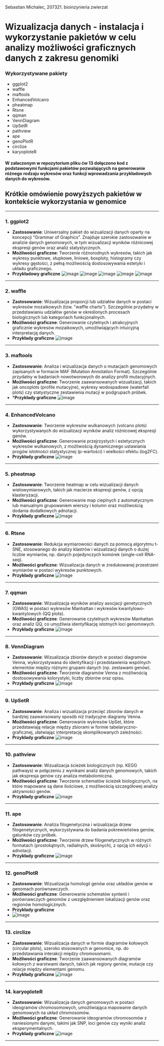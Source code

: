 Sebastian Michalec, 207321. bioinzynieria zwierzat
# Wizualizacja danych - instalacja i wykorzystanie pakietów w celu analizy możliwości graficznych danych z zakresu genomiki 
### Wykorzystywane pakiety 
- ggplot2
- waffle
- maftools
- EnhancedVolcano
- pheatmap
- Rtsne
- qqman
- VennDiagram
- UpSetR
- pathview
- ape
- genoPlotR
- circlize
- karyoploteR
#### **W załaczonym w repozytorium pliku ćw 13 dołączono kod z podstawowymi funkcjami pakietów pozwalających na generowanie różnego rodzaju wykresów oraz funkcji wprowadzania przykładowych danych do wykresów.**
## Krótkie omówienie powyższych pakietów w kontekście wykorzystania w genomice 

---

### **1. ggplot2**
- **Zastosowanie**: Uniwersalny pakiet do wizualizacji danych oparty na koncepcji "Grammar of Graphics". Znajduje szerokie zastosowanie w analizie danych genomowych, w tym wizualizacji wyników różnicowej ekspresji genów oraz analiz statystycznych.
- **Możliwości graficzne**: Tworzenie różnorodnych wykresów, takich jak wykresy punktowe, słupkowe, liniowe, boxploty, histogramy czy wykresy gęstości, z pełną możliwością dostosowywania estetyki i układu graficznego.
- **Przykładowy graficzne**
  ![image](https://github.com/user-attachments/assets/7cb2caf2-bf0b-4199-b3da-066cc4d4e858)
  ![image](https://github.com/user-attachments/assets/707dc8e9-4c40-47d7-b825-04dc37ffd033)
  ![image](https://github.com/user-attachments/assets/f7ae830e-3576-4569-840a-514cefd3aae5)
  ![image](https://github.com/user-attachments/assets/137beb08-ac37-4cf4-90f0-0bd15a6588f1)
  ![image](https://github.com/user-attachments/assets/f07b8739-6757-4777-9981-dceba8da198d)




  

---

### **2. waffle**
- **Zastosowanie**: Wizualizacja proporcji lub udziałów danych w postaci wykresów mozaikowych (tzw. "waffle charts"). Szczególnie przydatny w przedstawianiu udziałów genów w określonych procesach biologicznych lub kategoriach funkcjonalnych.
- **Możliwości graficzne**: Generowanie czytelnych i atrakcyjnych graficznie wykresów mozaikowych, umożliwiających intuicyjną interpretację danych.
- **Przykłady graficzne**
![image](https://github.com/user-attachments/assets/61636045-874d-41e1-8106-ecc35dc90b3d)


---

### **3. maftools**
- **Zastosowanie**: Analiza i wizualizacja danych o mutacjach genomowych zapisanych w formacie MAF (Mutation Annotation Format). Szczególnie przydatny w badaniach nowotworowych do analizy profili mutacyjnych.
- **Możliwości graficzne**: Tworzenie zaawansowanych wizualizacji, takich jak oncoplots (profile mutacyjne), wykresy wodospadowe (waterfall plots) czy statystyczne zestawienia mutacji w podgrupach próbek.
- ***Przykłady graficzne**
![image](https://github.com/user-attachments/assets/f1a24018-a47d-415c-92c2-5c9bfafd67ca)


---

### **4. EnhancedVolcano**
- **Zastosowanie**: Tworzenie wykresów wulkanowych (volcano plots) wykorzystywanych do wizualizacji wyników analiz różnicowej ekspresji genów.
- **Możliwości graficzne**: Generowanie przejrzystych i estetycznych wykresów wulkanowych, z możliwością dynamicznego ustawiania progów istotności statystycznej (p-wartości) i wielkości efektu (log2FC).
- **Przykłady graficzne**
![image](https://github.com/user-attachments/assets/1e6e2ee4-875f-4873-8537-afa87e4b444d)

---

### **5. pheatmap**
- **Zastosowanie**: Tworzenie heatmap w celu wizualizacji danych wielowymiarowych, takich jak macierze ekspresji genów, z opcją klasteryzacji.
- **Możliwości graficzne**: Generowanie map cieplnych z automatycznym lub manualnym grupowaniem wierszy i kolumn oraz możliwością dodania dodatkowych adnotacji.
- **Przykłady graficzne**
![image](https://github.com/user-attachments/assets/c1b0d3d0-6586-4442-aee1-666e347b91d5)


---

### **6. Rtsne**
- **Zastosowanie**: Redukcja wymiarowości danych za pomocą algorytmu t-SNE, stosowanego do analizy klastrów i wizualizacji danych o dużej liczbie wymiarów, np. danych pojedynczych komórek (single-cell RNA-seq).
- **Możliwości graficzne**: Wizualizacja danych w zredukowanej przestrzeni wymiarów w postaci wykresów punktowych.
- **Przykłady graficzne**
![image](https://github.com/user-attachments/assets/4c780e30-1e42-4b5c-84a0-be5ba4fd92a4)

---

### **7. qqman**
- **Zastosowanie**: Wizualizacja wyników analizy asocjacji genetycznych (GWAS) w postaci wykresów Manhattan i wykresów kwantylowo-kwantylowych (QQ plots).
- **Możliwości graficzne**: Generowanie czytelnych wykresów Manhattan oraz analiz QQ, co umożliwia identyfikację istotnych loci genomowych.
- **Przykłady graficzne**
![image](https://github.com/user-attachments/assets/82da0e97-c4e5-4968-ac23-aee59230a6ad)


---

### **8. VennDiagram**
- **Zastosowanie**: Wizualizacja zbiorów danych w postaci diagramów Venna, wykorzystywana do identyfikacji i przedstawienia wspólnych elementów między różnymi grupami danych (np. zestawami genów).
- **Możliwości graficzne**: Tworzenie diagramów Venna z możliwością dostosowywania kolorystyki, liczby zbiorów oraz opisu.
- **Przykłady graficzne**
![image](https://github.com/user-attachments/assets/940ccc28-4254-4ece-b5aa-8bdde9c3dba4)

---

### **9. UpSetR**
- **Zastosowanie**: Analiza i wizualizacja przecięć zbiorów danych w bardziej zaawansowany sposób niż tradycyjne diagramy Venna.
- **Możliwości graficzne**: Generowanie wykresów UpSet, które przedstawiają relacje między zbiorami w formie tabelaryczno-graficznej, ułatwiając interpretację skomplikowanych zależności.
- **Przykłady graficzne**
![image](https://github.com/user-attachments/assets/e5db01cb-ac26-4f26-84d2-bc4979d2a5b4)

---

### **10. pathview**
- **Zastosowanie**: Wizualizacja ścieżek biologicznych (np. KEGG pathways) w połączeniu z wynikami analiz danych genomowych, takich jak ekspresja genów czy analiza metabolomiczna.
- **Możliwości graficzne**: Tworzenie schematów ścieżek biologicznych, na które mapowane są dane ilościowe, z możliwością szczegółowej analizy aktywności genów.
- **Przykłady graficzne**
![image](https://github.com/user-attachments/assets/8f8eb597-aea2-467c-a37f-f918afc19d4e)

---

### **11. ape**
- **Zastosowanie**: Analiza filogenetyczna i wizualizacja drzew filogenetycznych, wykorzystywana do badania pokrewieństwa genów, gatunków czy próbek.
- **Możliwości graficzne**: Tworzenie drzew filogenetycznych w różnych formatach (prostokątnych, radialnych, skośnych), z opcją ich edycji i adnotacji.
- **Przykłady graficzne**
  ![image](https://github.com/user-attachments/assets/06fcf3a1-5938-421f-827e-81c0bb3ced3e)

---

### **12. genoPlotR**
- **Zastosowanie**: Wizualizacja homologii genów oraz układów genów w genomach porównawczych.
- **Możliwości graficzne**: Generowanie schematów syntenii i porównawczych genomów z uwzględnieniem lokalizacji genów oraz regionów homologicznych.
- **Przykłady graficzne**
- ![image](https://github.com/user-attachments/assets/e5f38007-2f48-439b-9f6f-a23577f1e3e2)

---

### **13. circlize**
- **Zastosowanie**: Wizualizacja danych w formie diagramów kołowych (circular plots), szeroko stosowanych w genomice, np. do przedstawiania interakcji między chromosomami.
- **Możliwości graficzne**: Tworzenie zaawansowanych diagramów kołowych z warstwami danych, takich jak regiony genów, mutacje czy relacje między elementami genomu.
- **Przykłady graficzne**
![image](https://github.com/user-attachments/assets/65c05b03-10f7-4c80-ac3b-62aa9f1ebe0e)

---

### **14. karyoploteR**
- **Zastosowanie**: Wizualizacja danych genomowych w postaci ideogramów chromosomowych, umożliwiająca mapowanie danych genomowych na układ chromosomów.
- **Możliwości graficzne**: Generowanie ideogramów chromosomów z naniesionymi danymi, takimi jak SNP, loci genów czy wyniki analiz eksperymentalnych.
- **Przykłady graficzne**
![image](https://github.com/user-attachments/assets/7fdfb74a-ffec-4a8d-9a1f-584233ae363c)

---

